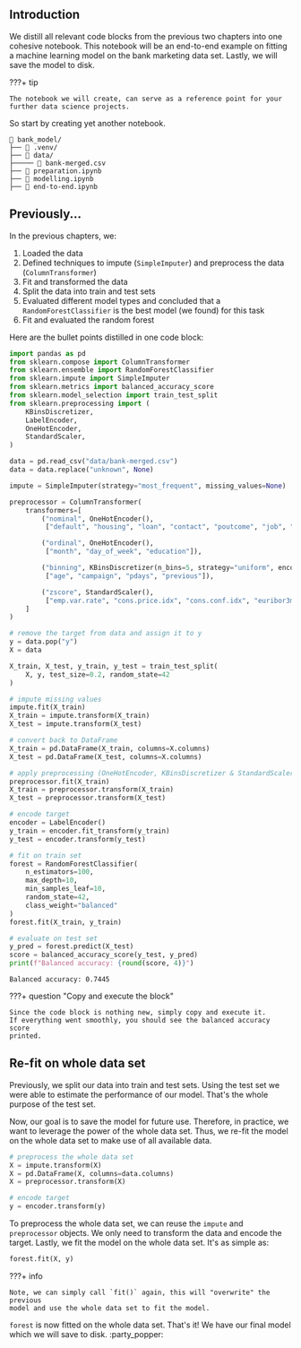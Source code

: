 ## Introduction

We distill all relevant code blocks from the previous two chapters into
one cohesive notebook. This notebook will be an end-to-end example on fitting
a machine learning model on the bank marketing data set. Lastly, we will
save the model to disk.

???+ tip

    The notebook we will create, can serve as a reference point for your 
    further data science projects.

So start by creating yet another notebook.

```plaintext hl_lines="7"
📁 bank_model/
├── 📁 .venv/
├── 📁 data/
├───── 📄 bank-merged.csv
├── 📄 preparation.ipynb
├── 📄 modelling.ipynb
├── 📄 end-to-end.ipynb
```

## Previously...

In the previous chapters, we:

1. Loaded the data
2. Defined techniques to impute (`SimpleImputer`) and preprocess the data
   (`ColumnTransformer`)
3. Fit and transformed the data
4. Split the data into train and test sets
5. Evaluated different model types and concluded that a 
   `RandomForestClassifier` is the best model (we found) for this task
6. Fit and evaluated the random forest

Here are the bullet points distilled in one code block:

```python linenums="1"
import pandas as pd
from sklearn.compose import ColumnTransformer
from sklearn.ensemble import RandomForestClassifier
from sklearn.impute import SimpleImputer
from sklearn.metrics import balanced_accuracy_score
from sklearn.model_selection import train_test_split
from sklearn.preprocessing import (
    KBinsDiscretizer,
    LabelEncoder,
    OneHotEncoder,
    StandardScaler,
)

data = pd.read_csv("data/bank-merged.csv")
data = data.replace("unknown", None)

impute = SimpleImputer(strategy="most_frequent", missing_values=None)

preprocessor = ColumnTransformer(
    transformers=[
        ("nominal", OneHotEncoder(),
         ["default", "housing", "loan", "contact", "poutcome", "job", "marital"]),

        ("ordinal", OneHotEncoder(),
         ["month", "day_of_week", "education"]),

        ("binning", KBinsDiscretizer(n_bins=5, strategy="uniform", encode="onehot"),
         ["age", "campaign", "pdays", "previous"]),

        ("zscore", StandardScaler(),
         ["emp.var.rate", "cons.price.idx", "cons.conf.idx", "euribor3m", "nr.employed"]),
    ]
)

# remove the target from data and assign it to y
y = data.pop("y")
X = data

X_train, X_test, y_train, y_test = train_test_split(
    X, y, test_size=0.2, random_state=42
)

# impute missing values
impute.fit(X_train)
X_train = impute.transform(X_train)
X_test = impute.transform(X_test)

# convert back to DataFrame
X_train = pd.DataFrame(X_train, columns=X.columns)
X_test = pd.DataFrame(X_test, columns=X.columns)

# apply preprocessing (OneHotEncoder, KBinsDiscretizer & StandardScaler)
preprocessor.fit(X_train)
X_train = preprocessor.transform(X_train)
X_test = preprocessor.transform(X_test)

# encode target
encoder = LabelEncoder()
y_train = encoder.fit_transform(y_train)
y_test = encoder.transform(y_test)

# fit on train set
forest = RandomForestClassifier(
    n_estimators=100,
    max_depth=10,
    min_samples_leaf=10,
    random_state=42,
    class_weight="balanced"
)
forest.fit(X_train, y_train)

# evaluate on test set
y_pred = forest.predict(X_test)
score = balanced_accuracy_score(y_test, y_pred)
print(f"Balanced accuracy: {round(score, 4)}")
```

```title=">>> Output"
Balanced accuracy: 0.7445
```

???+ question "Copy and execute the block"

    Since the code block is nothing new, simply copy and execute it.
    If everything went smoothly, you should see the balanced accuracy score 
    printed.

## Re-fit on whole data set

Previously, we split our data into train and test sets. Using the test set 
we were able to estimate the performance of our model. That's the whole 
purpose of the test set.

Now, our goal is to save the model for future use. Therefore, in practice, we 
want to leverage the power of the whole data set. Thus, we re-fit the model on 
the whole data set to make use of all available data.

```python
# preprocess the whole data set
X = impute.transform(X)
X = pd.DataFrame(X, columns=data.columns)
X = preprocessor.transform(X)

# encode target
y = encoder.transform(y)
```

To preprocess the whole data set, we can reuse the `impute` and `preprocessor`
objects. We only need to transform the data and encode the target. Lastly,
we fit the model on the whole data set. It's as simple as:

```python
forest.fit(X, y)
```

???+ info

    Note, we can simply call `fit()` again, this will "overwrite" the previous 
    model and use the whole data set to fit the model.

`forest` is now fitted on the whole data set. That's it! We have our final 
model which we will save to disk. :party_popper: